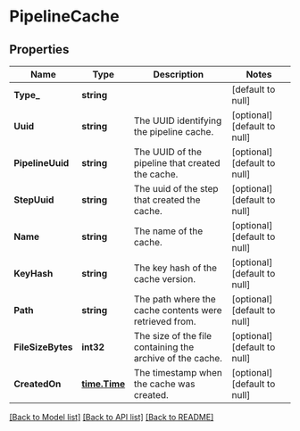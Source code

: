 # PipelineCache

## Properties
Name | Type | Description | Notes
------------ | ------------- | ------------- | -------------
**Type_** | **string** |  | [default to null]
**Uuid** | **string** | The UUID identifying the pipeline cache. | [optional] [default to null]
**PipelineUuid** | **string** | The UUID of the pipeline that created the cache. | [optional] [default to null]
**StepUuid** | **string** | The uuid of the step that created the cache. | [optional] [default to null]
**Name** | **string** | The name of the cache. | [optional] [default to null]
**KeyHash** | **string** | The key hash of the cache version. | [optional] [default to null]
**Path** | **string** | The path where the cache contents were retrieved from. | [optional] [default to null]
**FileSizeBytes** | **int32** | The size of the file containing the archive of the cache. | [optional] [default to null]
**CreatedOn** | [**time.Time**](time.Time.md) | The timestamp when the cache was created. | [optional] [default to null]

[[Back to Model list]](../README.md#documentation-for-models) [[Back to API list]](../README.md#documentation-for-api-endpoints) [[Back to README]](../README.md)

